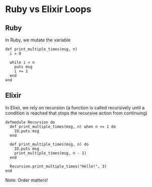 # Ruby vs Elixir Loops

## Ruby

In Ruby, we mutate the variable

```
def print_multiple_times(msg, n)
  i = 0

  while i < n
    puts msg
    i += 1
  end
end
```

## Elixir

In Elixir, we rely on recursion (a function is called recursively until a condition is reached that stops the recursive action from continuing)

```
defmodule Recursion do
  def print_multiple_times(msg, n) when n <= 1 do
    IO.puts msg
  end

  def print_multiple_times(msg, n) do
    IO.puts msg
    print_multiple_times(msg, n - 1)
  end

  Recursion.print_multiple_times("Hello!", 3)
end
```

Note: Order matters!
